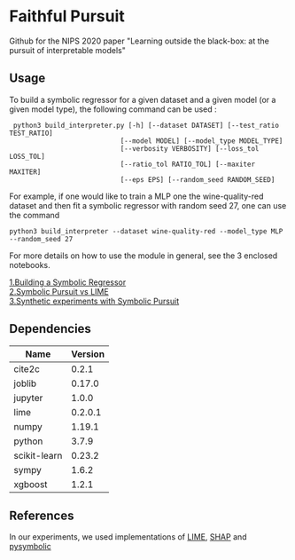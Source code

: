 # Faithful Pursuit

 Github for the NIPS 2020 paper "Learning outside the black-box: at the pursuit of interpretable models"
 
## Usage

To build a symbolic regressor for a given dataset and a given model (or a given model type),
the following command can be used :

````
 python3 build_interpreter.py [-h] [--dataset DATASET] [--test_ratio TEST_RATIO]
                            [--model MODEL] [--model_type MODEL_TYPE]
                            [--verbosity VERBOSITY] [--loss_tol LOSS_TOL]
                            [--ratio_tol RATIO_TOL] [--maxiter MAXITER]
                            [--eps EPS] [--random_seed RANDOM_SEED]
````

For example, if one would like to train a MLP one the wine-quality-red dataset and then
fit a symbolic regressor with random seed 27, one can use the command

````
python3 build_interpreter --dataset wine-quality-red --model_type MLP --random_seed 27
````
 
 For more details on how to use the module in general, see the 3 enclosed notebooks.
 
 [1.Building a Symbolic Regressor](./1.%20Building%20a%20Symbolic%20Regressor.ipynb)  
 [2.Symbolic Pursuit vs LIME](./2.%20Symbolic%20Pursuit%20vs%20LIME.ipynb)  
 [3.Synthetic experiments with Symbolic Pursuit](./3.%20Synthetic%20experiments%20with%20Symbolic%20Pursuit.ipynb)

## Dependencies

| Name     	| Version  	|
|---	|---	|
| cite2c | 0.2.1 |
| joblib | 0.17.0 |
| jupyter | 1.0.0 |
| lime | 0.2.0.1 |
| numpy | 1.19.1 |
| python | 3.7.9 |
| scikit-learn | 0.23.2 |
| sympy | 1.6.2 |
| xgboost | 1.2.1 |

## References

In our experiments, we used implementations of [LIME](https://github.com/marcotcr/lime), [SHAP](https://github.com/slundberg/shap) and [pysymbolic](https://github.com/ahmedmalaa/Symbolic-Metamodeling)

